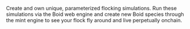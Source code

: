 
Create and own unique, parameterized flocking simulations. Run these simulations via the Boid web engine and create new Boid species through the mint engine to see your flock fly around and live perpetually onchain.